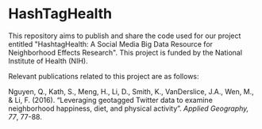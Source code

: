 # HashTagHealth
This repository aims to publish and share the code used for our project entitled "HashtagHealth: A Social Media Big Data Resource for Neighborhood Effects Research". This project is funded by the National Institute of Health (NIH).

Relevant publications related to this project are as follows:

Nguyen, Q., Kath, S., Meng, H., Li, D., Smith, K., VanDerslice, J.A., Wen, M., & Li, F. (2016). “Leveraging geotagged Twitter data to examine neighborhood happiness, diet, and physical activity”. <i>Applied Geography, 77</i>, 77-88. 
